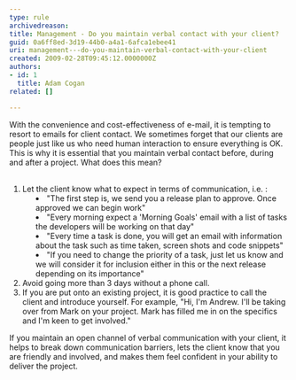 ```yaml
---
type: rule
archivedreason: 
title: Management - Do you maintain verbal contact with your client?
guid: 0a6ff8ed-3d19-44b0-a4a1-6afca1ebee41
uri: management---do-you-maintain-verbal-contact-with-your-client
created: 2009-02-28T09:45:12.0000000Z
authors:
- id: 1
  title: Adam Cogan
related: []

---
```



With the convenience and cost-effectiveness of e-mail, it is tempting to resort to emails for client contact. We sometimes forget that our clients are people just like us who need human interaction to ensure everything is OK. This is why it is essential that you maintain verbal contact before, during and after a project. What does this mean? 
<br><excerpt class='endintro'></excerpt><br>
<ol>
<li>Let the client know what to expect in terms of communication, i.e. &#58; 
<ul style="list-style&#58;disc none inside;background&#58;none transparent scroll repeat 0% 0%;">
<li style="background&#58;none transparent scroll repeat 0% 0%;">&quot;The first step is, we send you a release plan to approve. Once approved we can begin work&quot; 
<li style="background&#58;none transparent scroll repeat 0% 0%;">&quot;Every morning expect a 'Morning Goals' email with a list of tasks the developers will be working on that day&quot; 
<li style="background&#58;none transparent scroll repeat 0% 0%;">&quot;Every time a task is done, you will get an email with information about the task such as time taken, screen shots and code snippets&quot; 
<li style="background&#58;none transparent scroll repeat 0% 0%;">&quot;If you need to change the priority of a task, just let us know and we will consider it for inclusion either in this or the next release depending on its importance&quot;</li></ul>
<li>Avoid going more than 3 days without a phone call. 
<li>If you are put onto an existing project, it is good practice to call the client and introduce yourself. For example, &quot;Hi, I'm Andrew. I'll be taking over from Mark on your project. Mark has filled me in on the specifics and I'm keen to get involved.&quot;</li></ol>
<p>If you maintain an open channel of verbal communication with your client, it helps to break down communication barriers, lets the client know that you are friendly and involved, and makes them feel confident in your ability to deliver the project.</p>


